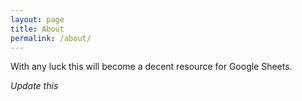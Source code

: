 ```yaml
---
layout: page
title: About
permalink: /about/
---
```


With any luck this will become a decent resource for Google Sheets. 

*Update this*

